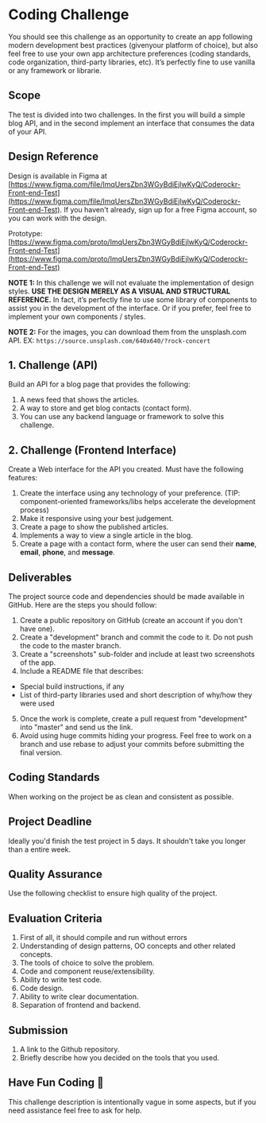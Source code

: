 # Coding Challenge
You should see this challenge as an opportunity to create an app following modern development best practices (givenyour platform of choice), but also feel free to use your own app architecture preferences (coding standards, code organization, third-party libraries, etc). It’s perfectly fine to use vanilla or any framework or librarie.

## Scope
The test is divided into two challenges. In the first you will build a simple blog API, and in the second implement an interface that consumes the data of your API.

## Design Reference
Design is available in Figma at [https://www.figma.com/file/ImqUersZbn3WGyBdiEjlwKyQ/Coderockr-Front-end-Test](https://www.figma.com/file/ImqUersZbn3WGyBdiEjlwKyQ/Coderockr-Front-end-Test). If you haven't already, sign up for a free Figma account, so you can work with the design.

Prototype: [https://www.figma.com/proto/ImqUersZbn3WGyBdiEjlwKyQ/Coderockr-Front-end-Test](https://www.figma.com/proto/ImqUersZbn3WGyBdiEjlwKyQ/Coderockr-Front-end-Test)

__NOTE 1:__ In this challenge we will not evaluate the implementation of design styles. __USE THE DESIGN MERELY AS A VISUAL AND STRUCTURAL REFERENCE.__ In fact, it’s perfectly fine to use some library of components to assist you in the development of the interface. Or if you prefer, feel free to implement your own components / styles.

__NOTE 2:__ For the images, you can download them from the unsplash.com API. EX: ```https://source.unsplash.com/640x640/?rock-concert```

## 1. Challenge (API)
Build an API for a blog page that provides the following:

1. A news feed that shows the articles.
2. A way to store and get blog contacts (contact form).
3. You can use any backend language or framework to solve this challenge.

## 2. Challenge (Frontend Interface)
Create a Web interface for the API you created. Must have the following features:

1. Create the interface using any technology of your preference. (TIP: component-oriented frameworks/libs helps accelerate the development process)
2. Make it responsive using your best judgement.
3. Create a page to show the published articles.
4. Implements a way to view a single article in the blog.
5. Create a page with a contact form, where the user can send their **name**, **email**, **phone**, and **message**.

## Deliverables
The project source code and dependencies should be made available in GitHub. Here are the steps you should follow:
1. Create a public repository on GitHub (create an account if you don't have one).
2. Create a "development" branch and commit the code to it. Do not push the code to the master branch.
3. Create a "screenshots" sub-folder and include at least two screenshots of the app.
4. Include a README file that describes:
  - Special build instructions, if any
  - List of third-party libraries used and short description of why/how they were used
5. Once the work is complete, create a pull request from "development" into "master" and send us the link.
6. Avoid using huge commits hiding your progress. Feel free to work on a branch and use rebase to adjust your commits before submitting the final version.

## Coding Standards
When working on the project be as clean and consistent as possible.

## Project Deadline
Ideally you'd finish the test project in 5 days. It shouldn't take you longer than a entire week.

## Quality Assurance
Use the following checklist to ensure high quality of the project.

## Evaluation Criteria
1. First of all, it should compile and run without errors
2. Understanding of design patterns, OO concepts and other related concepts.
3. The tools of choice to solve the problem.
4. Code and component reuse/extensibility.
5. Ability to write test code.
6. Code design.
7. Ability to write clear documentation.
8. Separation of frontend and backend.

## Submission
1. A link to the Github repository.
2. Briefly describe how you decided on the tools that you used.

## Have Fun Coding 🤘
This challenge description is intentionally vague in some aspects, but if you need assistance feel free to ask for help.
